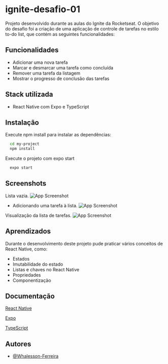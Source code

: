 
# ignite-desafio-01

Projeto desenvolvido durante as aulas do Ignite da Rocketseat. O objetivo do desafio foi a criação de uma aplicação de controle de tarefas no estilo to-do list, que contém as seguintes funcionalidades:


## Funcionalidades

- Adicionar uma nova tarefa
- Marcar e desmarcar uma tarefa como concluída
- Remover uma tarefa da listagem
- Mostrar o progresso de conclusão das tarefas



## Stack utilizada

- React Native com Expo e TypeScript


## Instalação

Execute npm install para instalar as dependências:

```bash
  cd my-project
  npm install
```

Execute o projeto com expo start

```bash
  expo start
```
    
## Screenshots

Lista vazia.
![App Screenshot](https://github.com/Whalesson-Ferreira/ignite-desafio-01/blob/main/screenshots/Screenshot_20220927-190112.png?raw=true)

- Adicionando uma tarefa à lista.
![App Screenshot](https://github.com/Whalesson-Ferreira/ignite-desafio-01/blob/main/screenshots/Screenshot_20220927-190141.png?raw=true)

Visualização da lista de tarefas.
![App Screenshot](https://github.com/Whalesson-Ferreira/ignite-desafio-01/blob/main/screenshots/Screenshot_20220927-190334.png?raw=true)


## Aprendizados

Durante o desenvolvimento deste projeto pude praticar vários conceitos de React Native, como:

- Estados
- Imutabilidade do estado
- Listas e chaves no React Native
- Propriedades
- Componentização


## Documentação

[React Native](https://reactnative.dev/docs/components-and-apis)

[Expo](https://docs.expo.dev/)

[TypeScript](https://www.typescriptlang.org/docs/handbook/typescript-in-5-minutes.html)


## Autores

- [@Whalesson-Ferreira](https://github.com/Whalesson-Ferreira)

